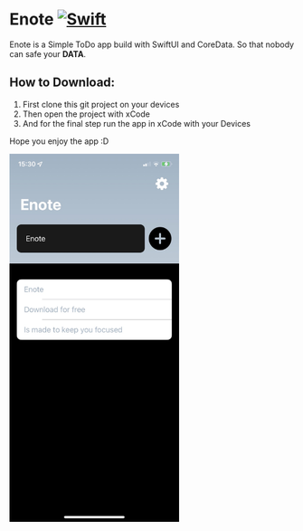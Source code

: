 # Enote <a href="https://developer.apple.com/swift/" target="_blank" rel="noreferrer"><img src="https://raw.githubusercontent.com/danielcranney/readme-generator/main/public/icons/skills/swift-colored.svg" width="36" height="36" alt="Swift" /></a>
Enote is a Simple ToDo app build with SwiftUI and CoreData. So that nobody can safe your **DATA**.
## How to Download:

1. First clone this git project on your devices
2. Then open the project with xCode 
3. And for the final step run the app in xCode with your Devices 

Hope you enjoy the app :D 

<img src="https://raw.githubusercontent.com/Nico-T-Ihle/Images/main/IMG_5319.png" width="300" height="auto">
